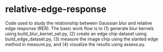 # relative-edge-response

Code used to study the relationship between Gaussian blur and relative edge response (RER). The basic work flow is to (1) generate blur kernels using build_blur_kernel_set.py, (2) create an edge chip dataset using build_edge_dataset.py, (3) measure the image chip using the slanted edge method in measure.py, and (4) visualize the results using assess.py. 

